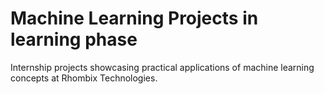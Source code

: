 # Machine Learning Projects in learning phase
Internship projects showcasing practical applications of machine learning concepts at Rhombix Technologies.
